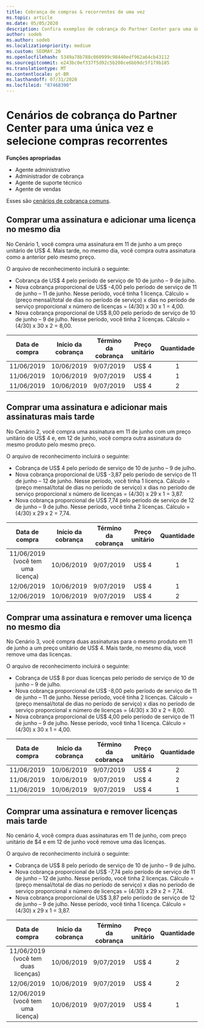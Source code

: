 ```yaml
---
title: Cobrança de compras & recorrentes de uma vez
ms.topic: article
ms.date: 05/05/2020
description: Confira exemplos de cobrança do Partner Center para uma única vez e selecione compras recorrentes--quando você adquire assinaturas, adicione mais assinaturas, adicione ou remova licenças.
author: sodeb
ms.author: sodeb
ms.localizationpriority: medium
ms.custom: SEOMAY.20
ms.openlocfilehash: 5349a78b788c060999c98440edf962a64cb43112
ms.sourcegitcommit: e243bc0ef337f5d92c5b208ce6bb9dc5f179b185
ms.translationtype: MT
ms.contentlocale: pt-BR
ms.lasthandoff: 07/31/2020
ms.locfileid: "87468390"
---
```

# <a name="partner-center-billing-scenarios-for-one-time-and-select-recurring-purchases"></a>Cenários de cobrança do Partner Center para uma única vez e selecione compras recorrentes

**Funções apropriadas**

- Agente administrativo
- Administrador de cobrança
- Agente de suporte técnico
- Agente de vendas

Esses são [cenários de cobrança comuns](common-billing-scenarios.md). 

## <a name="purchase-a-subscription-and-add-a-license-on-the-same-day"></a>Comprar uma assinatura e adicionar uma licença no mesmo dia

No Cenário 1, você compra uma assinatura em 11 de junho a um preço unitário de US$ 4. Mais tarde, no mesmo dia, você compra outra assinatura como a anterior pelo mesmo preço.

O arquivo de reconhecimento incluirá o seguinte:

- Cobrança de US$ 4 pelo período de serviço de 10 de junho – 9 de julho.
- Nova cobrança proporcional de US$ -4,00 pelo período de serviço de 11 de junho – 11 de junho. Nesse período, você tinha 1 licença. Cálculo = (preço mensal/total de dias no período de serviço) x dias no período de serviço proporcional x número de licenças = (4/30) x 30 x 1 = 4,00.
- Nova cobrança proporcional de US$ 8,00 pelo período de serviço de 10 de junho – 9 de julho. Nesse período, você tinha 2 licenças. Cálculo = (4/30) x 30 x 2 = 8,00.

|**Data de compra**   |**Início da cobrança** |**Término da cobrança**  |**Preço unitário**  |**Quantidade**  |**Quantidade** |**Tipo de preço** |
|:------:|:------:|:------:|:------:|:------:|:------:|:-----:|
|11/06/2019      |10/06/2019   |9/07/2019         |US$ 4                |1                 |US$ 4            |Novo         |
|11/06/2019     | 10/06/2019    |9/07/2019        |US$ 4        |1        | -US$ 4       |addQuantity           |
|11/06/2019     | 10/06/2019    |9/07/2019        |US$ 4        | 2      |US$ 8         |addQuantity           |

## <a name="purchase-a-subscription-and-add-more-subscriptions-later"></a>Comprar uma assinatura e adicionar mais assinaturas mais tarde

No Cenário 2, você compra uma assinatura em 11 de junho com um preço unitário de US$ 4 e, em 12 de junho, você compra outra assinatura do mesmo produto pelo mesmo preço.

O arquivo de reconhecimento incluirá o seguinte:

- Cobrança de US$ 4 pelo período de serviço de 10 de junho – 9 de julho.
- Nova cobrança proporcional de US$ -3,87 pelo período de serviço de 11 de junho – 12 de junho. Nesse período, você tinha 1 licença. Cálculo = (preço mensal/total de dias no período de serviço) x dias no período de serviço proporcional x número de licenças = (4/30) x 29 x 1 = 3,87.
- Nova cobrança proporcional de US$ 7,74 pelo período de serviço de 12 de junho – 9 de julho. Nesse período, você tinha 2 licenças. Cálculo = (4/30) x 29 x 2 = 7,74.

|**Data de compra**   |**Início da cobrança** |**Término da cobrança**  |**Preço unitário**  |**Quantidade**  |**Quantidade** |**Tipo de preço** |
|:------:|:------:|:------:|:------:|:------:|:------:|:-----:|
|11/06/2019 (você tem uma licença)     |10/06/2019   |9/07/2019         |US$ 4         |1        |US$ 4            |Novo         |
|12/06/2019     | 10/06/2019    |9/07/2019        |US$ 4        |1        | -US$ 3,87       |addQuantity           |
|12/06/2019     | 10/06/2019    |9/07/2019        |US$ 4        | 2      |US$ 7,74       |addQuantity           |

## <a name="purchase-a-subscription-and-remove-a-license-on-the-same-day"></a>Comprar uma assinatura e remover uma licença no mesmo dia

No Cenário 3, você compra duas assinaturas para o mesmo produto em 11 de junho a um preço unitário de US$ 4. Mais tarde, no mesmo dia, você remove uma das licenças.  

O arquivo de reconhecimento incluirá o seguinte:

- Cobrança de US$ 8 por duas licenças pelo período de serviço de 10 de junho – 9 de julho.
- Nova cobrança proporcional de US$ -8,00 pelo período de serviço de 11 de junho – 11 de junho. Nesse período, você tinha 2 licenças. Cálculo = (preço mensal/total de dias no período de serviço) x dias no período de serviço proporcional x número de licenças = (4/30) x 30 x 2 = 8,00.
- Nova cobrança proporcional de US$ 4,00 pelo período de serviço de 11 de junho – 9 de julho. Nesse período, você tinha 1 licença. Cálculo = (4/30) x 30 x 1 = 4,00.

|**Data de compra**   |**Início da cobrança** |**Término da cobrança**  |**Preço unitário**  |**Quantidade**  |**Quantidade** |**Tipo de preço** |
|:------:|:------:|:------:|:------:|:------:|:------:|:-----:|
|11/06/2019      |10/06/2019   |9/07/2019         |US$ 4                |2                 |US$ 8            |Novo         |
|11/06/2019     | 10/06/2019    |9/07/2019        |US$ 4        |2        | -US$ 8       |removeQuantity           |
|11/06/2019     | 10/06/2019    |9/07/2019        |US$ 4        | 1      |US$ 4         |removeQuantity           |

## <a name="purchase-a-subscription-and-remove-licenses-later"></a>Comprar uma assinatura e remover licenças mais tarde

No cenário 4, você compra duas assinaturas em 11 de junho, com preço unitário de $4 e em 12 de junho você remove uma das licenças.

O arquivo de reconhecimento incluirá o seguinte:

- Cobrança de US$ 8 pelo período de serviço de 10 de junho – 9 de julho.
- Nova cobrança proporcional de US$ -7,74 pelo período de serviço de 11 de junho – 12 de junho. Nesse período, você tinha 2 licenças. Cálculo = (preço mensal/total de dias no período de serviço) x dias no período de serviço proporcional x número de licenças = (4/30) x 29 x 2 = 7,74.
- Nova cobrança proporcional de US$ 3,87 pelo período de serviço de 12 de junho – 9 de julho. Nesse período, você tinha 1 licença. Cálculo = (4/30) x 29 x 1 = 3,87.

|**Data de compra**   |**Início da cobrança** |**Término da cobrança**  |**Preço unitário**  |**Quantidade**  |**Quantidade** |**Tipo de preço** |
|:------:|:------:|:------:|:------:|:------:|:------:|:-----:|
|11/06/2019 (você tem duas licenças)     |10/06/2019   |9/07/2019         |US$ 4         |2        |US$ 8       |Novo       |
|12/06/2019     | 10/06/2019    |9/07/2019        |US$ 4        |2        | -US$ 7,74       |removeQuantity           |
|12/06/2019 (você tem uma licença)    | 10/06/2019    |9/07/2019   |US$ 4    |1      |US$ 3,87    |removeQuantity |
